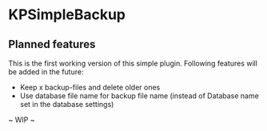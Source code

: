 # KPSimpleBackup

## Planned features
This is the first working version of this simple plugin. Following features will be added in the future:
* Keep x backup-files and delete older ones
* Use database file name for backup file name (instead of Database name set in the database settings)

~ WIP ~